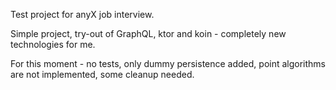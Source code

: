 Test project for anyX job interview. 

Simple project, try-out of GraphQL, ktor and koin - completely new technologies for me.


For this moment - no tests, only dummy persistence added, 
point algorithms are not implemented, some cleanup needed.


